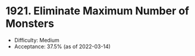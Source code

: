 # 1921. Eliminate Maximum Number of Monsters
- Difficulty: Medium
- Acceptance: 37.5% (as of 2022-03-14)
